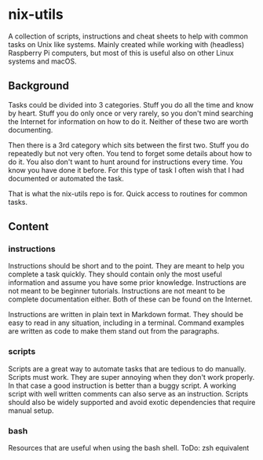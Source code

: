 # nix-utils
A collection of scripts, instructions and cheat sheets to help with common tasks on Unix like systems. Mainly created while working with (headless) Raspberry Pi computers, but most of this is useful also on other Linux systems and macOS.

## Background
Tasks could be divided into 3 categories. Stuff you do all the time and know by heart. Stuff you do only once or very rarely, so you don't mind searching the Internet for information on how to do it. Neither of these two are worth documenting. 

Then there is a 3rd category which sits between the first two. Stuff you do repeatedly but not very often. You tend to forget some details about how to do it. You also don't want to hunt around for instructions every time. You know you have done it before. For this type of task I often wish that I had documented or automated the task. 

That is what the nix-utils repo is for. Quick access to routines for common tasks.

## Content

### instructions
Instructions should be short and to the point. They are meant to help you complete a task quickly. They should contain only the most useful information and assume you have some prior knowledge. Instructions are not meant to be beginner tutorials. Instructions are not meant to be complete documentation either. Both of these can be found on the Internet.

Instructions are written in plain text in Markdown format. They should be easy to read in any situation, including in a terminal. Command examples are written as code to make them stand out from the paragraphs.

### scripts
Scripts are a great way to automate tasks that are tedious to do manually. Scripts must work. They are super annoying when they don't work properly. In that case a good instruction is better than a buggy script. A working script with well written comments can also serve as an instruction. Scripts should also be widely supported and avoid exotic dependencies that require manual setup.

### bash
Resources that are useful when using the bash shell.
ToDo: zsh equivalent
